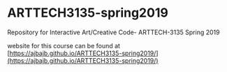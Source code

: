 # ARTTECH3135-spring2019
Repository for Interactive Art/Creative Code- ARTTECH-3135 Spring 2019

website for this course can be found at [https://ajbajb.github.io/ARTTECH3135-spring2019/](https://ajbajb.github.io/ARTTECH3135-spring2019/)
